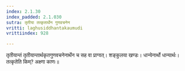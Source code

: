 ```yaml
---
index: 2.1.30
index_padded: 2.1.030
sutra: तृतीया तत्कृतार्थेन गुणवचनेन
vritti: laghusiddhantakaumudi
vrittiindex: 928

---
```

तृतीयान्तं तृतीयान्तार्थकृतगुणवचनेनार्थेन च सह वा प्राग्वत्। शङ्कुलया खण्डः। धान्येनार्थो धान्यार्थः। तत्कृतेति किम्? अक्ष्णा काणः॥